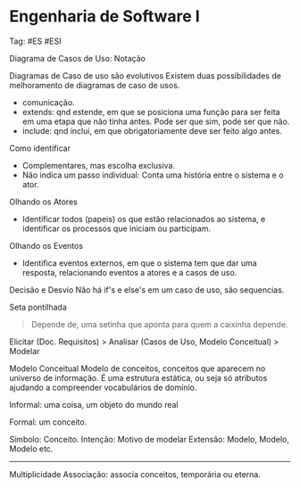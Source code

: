 # Engenharia de Software I

Tag: #ES #ESI 

Diagrama de Casos de Uso: Notação

Diagramas de Caso de uso são evolutivos
Existem duas possibilidades de melhoramento de diagramas de caso de usos.
- comunicação.
- extends: qnd estende, em que se posiciona uma função para ser feita em uma etapa que não tinha antes. Pode ser que sim, pode ser que não.
- include: qnd inclui, em que obrigatoriamente deve ser feito algo antes.

Como identificar
- Complementares, mas escolha exclusiva.
- Não indica um passo individual: Conta uma história entre o sistema e o ator.

Olhando os Atores
- Identificar todos (papeis) os que estão relacionados ao sistema, e identificar os processos que iniciam ou participam.

Olhando os Eventos
- Identifica eventos externos, em que o sistema tem que dar uma resposta, relacionando eventos a atores e a casos de uso.

Decisão e Desvio
Não há if's e else's em um caso de uso, são sequencias.

Seta pontilhada
> Depende de, uma setinha que aponta para quem a caixinha depende.

Elicitar (Doc. Requisitos) > Analisar (Casos de Uso, Modelo Conceitual) > Modelar

Modelo Conceitual
Modelo de conceitos, conceitos que aparecem no universo de informação. É uma estrutura estática, ou seja só atributos ajudando a compreender vocabulários de domínio.

Informal: uma coisa, um objeto do mundo real

Formal: um conceito.

Símbolo: Conceito.
Intenção: Motivo de modelar
Extensão: Modelo, Modelo, Modelo etc.

---

Multiplicidade
Associação: associa conceitos, temporária ou eterna.
